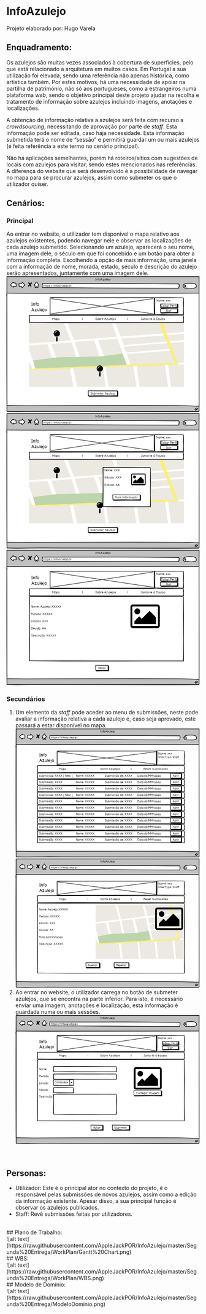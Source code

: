 # InfoAzulejo
Projeto elaborado por: Hugo Varela

## Enquadramento:
Os azulejos são muitas vezes associados à cobertura de superfícies, pelo que está relacionado a arquitetura em muitos casos. Em Portugal a sua utilização foi elevada, sendo uma referência não apenas histórica, como artística também. Por estes motivos, há uma necessidade de apoiar na partilha de património, não só aos portugueses, como a estrangeiros numa plataforma *web*, sendo o objetivo principal deste projeto ajudar na recolha e tratamento de informação sobre azulejos incluindo imagens, anotações e localizações.

A obtenção de informação relativa a azulejos será feita com recurso a *crowdsourcing*, necessitando de aprovação por parte de *staff*. Esta informação pode ser editada, caso haja necessidade. Esta informação submetida terá o nome de “sessão” e permitirá guardar um ou mais azulejos (é feita referência a este termo no cenário principal).

Não há aplicações semelhantes, porém há roteiros/sítios com sugestões de locais com azulejos para visitar, sendo estes mencionados nas referências. A diferença do website que será desenvolvido é a possibilidade de navegar no mapa para se procurar azulejos, assim como submeter os que o utilizador quiser.<br/>


## Cenários:
### Principal
   Ao entrar no website, o utilizador tem disponível o mapa relativo aos azulejos existentes, podendo navegar nele e observar as localizações de cada azulejo submetido. Selecionando um azulejo, aparecerá o seu nome, uma imagem dele, o século em que foi concebido e um botão para obter a informação completa. Escolhendo a opção de mais informação, uma janela com a informação de nome, morada, estado, século e descrição do azulejo serão apresentados, juntamente com uma imagem dele.
   ![alt text](https://raw.githubusercontent.com/AppleJackPOR/InfoAzulejo/master/Segunda%20Entrega/Mockups/1%20-%20MainPage.png)![alt text](https://raw.githubusercontent.com/AppleJackPOR/InfoAzulejo/master/Segunda%20Entrega/Mockups/2%20-%20MainPage_Info.png)
   ![alt text](https://raw.githubusercontent.com/AppleJackPOR/InfoAzulejo/master/Segunda%20Entrega/Mockups/3%20-%20AzulejoPage.png)
<br/>
### Secundários   
1. Um elemento da *staff* pode aceder ao menu de submissões, neste pode avaliar a informação relativa a cada azulejo e, caso seja aprovado, este passará a estar disponível no mapa.<br/>
   ![alt text](https://raw.githubusercontent.com/AppleJackPOR/InfoAzulejo/master/Segunda%20Entrega/Mockups/6%20-%20SubmissionsPage_Staff.png)![alt text](https://raw.githubusercontent.com/AppleJackPOR/InfoAzulejo/master/Segunda%20Entrega/Mockups/7.1%20-%20Submissions_Staff.png)
   <br/>
2. Ao entrar no website, o utilizador carrega no botão de submeter azulejos, que se encontra na parte inferior. Para isto, é necessário enviar uma imagem, anotações e localização, esta informação é guardada numa ou mais sessões.
![alt text](https://raw.githubusercontent.com/AppleJackPOR/InfoAzulejo/master/Segunda%20Entrega/Mockups/4%20-%20SubmeterPage.png)
<br/>

## Personas:
- Utilizador: Este é o principal ator no contexto do projeto, é o responsável pelas submissões de novos azulejos, assim como a edição da informação existente. Apesar disso, a sua principal função é observar os azulejos publicados.
- Staff: Revê submissões feitas por utilizadores.
<br/>
## Plano de Trabalho:<br/>
![alt text](https://raw.githubusercontent.com/AppleJackPOR/InfoAzulejo/master/Segunda%20Entrega/WorkPlan/Gantt%20Chart.png)
<br/>
## WBS:<br/>
![alt text](https://raw.githubusercontent.com/AppleJackPOR/InfoAzulejo/master/Segunda%20Entrega/WorkPlan/WBS.png)
<br/>
## Modelo de Domínio:<br/>
![alt text](https://raw.githubusercontent.com/AppleJackPOR/InfoAzulejo/master/Segunda%20Entrega/ModeloDominio.png)

